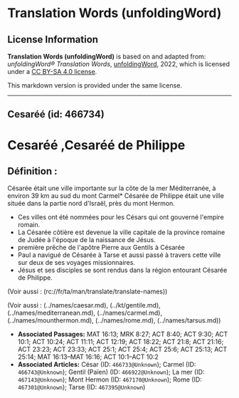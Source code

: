 # Translation Words (unfoldingWord)

## License Information

**Translation Words (unfoldingWord)** is based on and adapted from: _unfoldingWord® Translation Words_, [unfoldingWord](https://unfoldingword.org/utw), 2022, which is licensed under a [CC BY-SA 4.0 license](https://creativecommons.org/licenses/by-sa/4.0/legalcode.en).

This markdown version is provided under the same license.



--------------------------------

## Cesaréé (id: 466734)

Cesaréé ,Cesaréé de Philippe
============================

Définition :
------------

Césarée était une ville importante sur la côte de la mer Méditerranée, à environ 39 km au sud du mont Carmel\* Césarée de Philippe était une ville située dans la partie nord d'Israël, près du mont Hermon.

* Ces villes ont été nommées pour les Césars qui ont gouverné l'empire romain.
* La Césarée côtière est devenue la ville capitale de la province romaine de Judée à l'époque de la naissance de Jésus.
* première prêche de l'apôtre Pierre aux Gentils à Césarée
* Paul a navigué de Césarée à Tarse et aussi passé à travers cette ville sur deux de ses voyages missionnaires.
* Jésus et ses disciples se sont rendus dans la région entourant Césarée de Philippe.

(Voir aussi : (rc://fr/ta/man/translate/translate\-names))

(Voir aussi : (../names/caesar.md), (../kt/gentile.md), (../names/mediterranean.md), (../names/carmel.md), (../names/mounthermon.md), (../names/rome.md), (../names/tarsus.md))

* **Associated Passages:** MAT 16:13; MRK 8:27; ACT 8:40; ACT 9:30; ACT 10:1; ACT 10:24; ACT 11:11; ACT 12:19; ACT 18:22; ACT 21:8; ACT 21:16; ACT 23:23; ACT 23:33; ACT 25:1; ACT 25:4; ACT 25:6; ACT 25:13; ACT 25:14; MAT 16:13–MAT 16:16; ACT 10:1–ACT 10:2
* **Associated Articles:** César (ID: `466733@Unknown`); Carmel  (ID: `466743@Unknown`); Gentil (Païen) (ID: `466922@Unknown`); La mer (ID: `467143@Unknown`); Mont Hermon (ID: `467170@Unknown`); Rome (ID: `467301@Unknown`); Tarse (ID: `467395@Unknown`)

